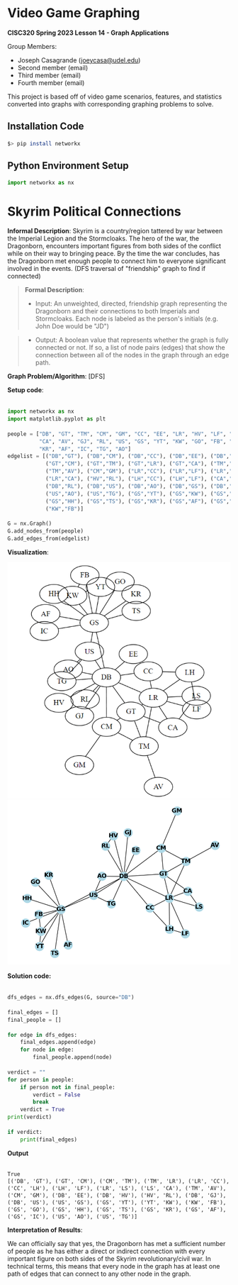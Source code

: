 # Video Game Graphing

**CISC320 Spring 2023 Lesson 14 - Graph Applications**

Group Members:
* Joseph Casagrande (joeycasa@udel.edu)
* Second member (email)
* Third member (email)
* Fourth member (email)

This project is based off of video game scenarios, 
features, and statistics converted into graphs with 
corresponding graphing problems to solve.

## Installation Code

```sh
$> pip install networkx
```

## Python Environment Setup

```python
import networkx as nx
```

# Skyrim Political Connections 

**Informal Description**: 
Skyrim is a country/region tattered by war between 
the Imperial Legion and the Stormcloaks. The hero 
of the war, the Dragonborn, encounters important 
figures from both sides of the conflict while on 
their way to bringing peace. By the time the war 
concludes, has the Dragonborn met enough people 
to connect him to everyone significant involved 
in the events. (DFS traversal of "friendship" 
graph to find if connected) 

> **Formal Description**:
>  * Input: An unweighted, directed, friendship graph 
representing the Dragonborn and their connections to 
both Imperials and Stormcloaks. Each node is labeled as 
the person's initials (e.g. John Doe would be "JD")

>  * Output: A boolean value that represents whether the 
graph is fully connected or not. If so, a list of node pairs 
(edges) that show the connection between all of the nodes in 
the graph through an edge path. 

**Graph Problem/Algorithm**: [DFS]

**Setup code**:

```python

import networkx as nx
import matplotlib.pyplot as plt

people = ["DB", "GT", "TM", "CM", "GM", "CC", "EE", "LR", "HV", "LF", "LH", "LS" ,
          "CA", "AV", "GJ", "RL", "US", "GS", "YT", "KW", "GO", "FB", "HH", "TS",
          "KR", "AF", "IC", "TG", "AO"]
edgelist = [("DB","GT"), ("DB","CM"), ("DB","CC"), ("DB","EE"), ("DB","LR"), ("DB","HV"),
            ("GT","CM"), ("GT","TM"), ("GT","LR"), ("GT","CA"), ("TM","CM"), ("TM","LR"),
            ("TM","AV"), ("CM","GM"), ("LR","CC"), ("LR","LF"), ("LR","LH"), ("LR","LS"),
            ("LR","CA"), ("HV","RL"), ("LH","CC"), ("LH","LF"), ("CA","LS"), ("DB","GJ"),
            ("DB","RL"), ("DB","US"), ("DB","AO"), ("DB","GS"), ("DB","TG"), ("US","GS"),
            ("US","AO"), ("US","TG"), ("GS","YT"), ("GS","KW"), ("GS","GO"), ("GS","FB"),
            ("GS","HH"), ("GS","TS"), ("GS","KR"), ("GS","AF"), ("GS","IC"), ("KW","YT"),
            ("KW","FB")]

G = nx.Graph()
G.add_nodes_from(people)
G.add_edges_from(edgelist)

```

**Visualization**:

![clean graph](\src\skyrimgraph.png)
![nx graph](\src\nxgraph.png)


**Solution code:**

```python

dfs_edges = nx.dfs_edges(G, source="DB")

final_edges = []
final_people = []

for edge in dfs_edges:
    final_edges.append(edge)
    for node in edge:
        final_people.append(node)

verdict = ""
for person in people:
    if person not in final_people:
        verdict = False
        break
    verdict = True
print(verdict)

if verdict:
    print(final_edges)

```

**Output**

```

True
[('DB', 'GT'), ('GT', 'CM'), ('CM', 'TM'), ('TM', 'LR'), ('LR', 'CC'), ('CC', 'LH'), ('LH', 'LF'), ('LR', 'LS'), ('LS', 'CA'), ('TM', 'AV'), ('CM', 'GM'), ('DB', 'EE'), ('DB', 'HV'), ('HV', 'RL'), ('DB', 'GJ'), ('DB', 'US'), ('US', 'GS'), ('GS', 'YT'), ('YT', 'KW'), ('KW', 'FB'), ('GS', 'GO'), ('GS', 'HH'), ('GS', 'TS'), ('GS', 'KR'), ('GS', 'AF'), ('GS', 'IC'), ('US', 'AO'), ('US', 'TG')]

```

**Interpretation of Results**:

We can officially say that yes, the Dragonborn has met 
a sufficient number of people as he has either a direct 
or indirect connection with every important figure on 
both sides of the Skyrim revolutionary/civil war. In 
technical terms, this means that every node in the graph 
has at least one path of edges that can connect to any other 
node in the graph.

